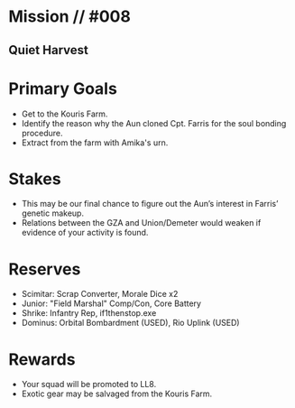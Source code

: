 # Mission // #008
## Quiet Harvest
# Primary Goals
- Get to the Kouris Farm.
- Identify the reason why the Aun cloned Cpt. Farris for the soul bonding procedure.
- Extract from the farm with Amika's urn.

# Stakes
- This may be our final chance to figure out the Aun’s interest in Farris’ genetic makeup.
- Relations between the GZA and Union/Demeter would weaken if evidence of your activity is found.

# Reserves
- Scimitar: Scrap Converter, Morale Dice x2
- Junior: "Field Marshal" Comp/Con, Core Battery
- Shrike: Infantry Rep, if1thenstop.exe
- Dominus: Orbital Bombardment (USED), Rio Uplink (USED)

# Rewards
- Your squad will be promoted to LL8.
- Exotic gear may be salvaged from the Kouris Farm.